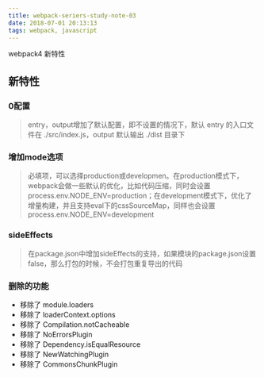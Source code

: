 ```yaml
---
title: webpack-seriers-study-note-03
date: 2018-07-01 20:13:13
tags: webpack, javascript
---
```


webpack4 新特性

<!-- more -->

## 新特性
### 0配置
> entry，output增加了默认配置，即不设置的情况下，默认 entry 的入口文件在 ./src/index.js，output 默认输出 ./dist 目录下

### 增加mode选项
> 必填项，可以选择production或developmen。在production模式下，webpack会做一些默认的优化，比如代码压缩，同时会设置process.env.NODE_ENV=production；在development模式下，优化了增量构建，并且支持eval下的cssSourceMap，同样也会设置process.env.NODE_ENV=development

### sideEffects
> 在package.json中增加sideEffects的支持，如果模块的package.json设置false，那么打包的时候，不会打包重复导出的代码

### 删除的功能

* 移除了 module.loaders
* 移除了 loaderContext.options
* 移除了 Compilation.notCacheable
* 移除了 NoErrorsPlugin
* 移除了 Dependency.isEqualResource
* 移除了 NewWatchingPlugin
* 移除了 CommonsChunkPlugin
